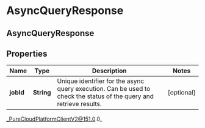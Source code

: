 # AsyncQueryResponse

## AsyncQueryResponse

## Properties

|Name | Type | Description | Notes|
|------------ | ------------- | ------------- | -------------|
| **jobId** | **String** | Unique identifier for the async query execution. Can be used to check the status of the query and retrieve results. | [optional] |



_PureCloudPlatformClientV2@151.0.0_
